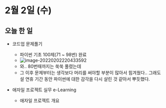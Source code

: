 # 2월 2일 (수)

## 오늘 한 일

* 코드업 문제풀기
  * 파이썬 기초 100제(71 ~ 98번) 완료
  * ![image-20220202220433592](C:\projects\images\220202_TID\image-20220202220433592.png)
  * 와.. 80번때까지는 쑥쑥 풀렸는데
  * 그 이후 문제부터는 생각보다 머리를 써야할 부분이 많아서 힘겨웠다.. 그래도 설 연휴 기간 동안 파이썬에 대한 감각을 다시 살린 것 같아서 뿌듯했다.







* 애자일 프로젝트 실무 e-Learning
  * 애자일 프로젝트 개요